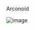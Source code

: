 Arconoid

![image](https://user-images.githubusercontent.com/80205178/193348997-a688bd66-c755-4c5b-83a0-ce71f9026404.png)
